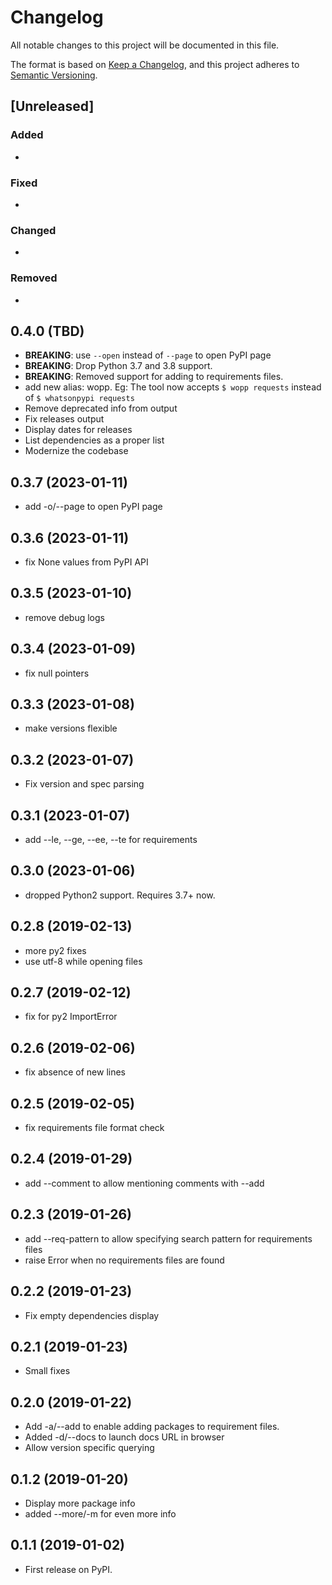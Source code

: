 # Changelog

All notable changes to this project will be documented in this file.

The format is based on [Keep a Changelog](https://keepachangelog.com/en/1.1.0/),
and this project adheres to [Semantic Versioning](https://semver.org/spec/v2.0.0.html).

## [Unreleased]

### Added

-

### Fixed

-

### Changed

-

### Removed

-

## 0.4.0 (TBD)

- **BREAKING**: use `--open` instead of `--page` to open PyPI page
- **BREAKING**: Drop Python 3.7 and 3.8 support.
- **BREAKING**: Removed support for adding to requirements files.
- add new alias: wopp. Eg: The tool now accepts 
  `$ wopp requests` instead of `$ whatsonpypi requests`
- Remove deprecated info from output
- Fix releases output
- Display dates for releases
- List dependencies as a proper list
- Modernize the codebase

## 0.3.7 (2023-01-11)

- add -o/--page to open PyPI page

## 0.3.6 (2023-01-11)

- fix None values from PyPI API

## 0.3.5 (2023-01-10)

- remove debug logs

## 0.3.4 (2023-01-09)

- fix null pointers

## 0.3.3 (2023-01-08)

- make versions flexible

## 0.3.2 (2023-01-07)

- Fix version and spec parsing

## 0.3.1 (2023-01-07)

- add --le, --ge, --ee, --te for requirements

## 0.3.0 (2023-01-06)

- dropped Python2 support. Requires 3.7+ now.

## 0.2.8 (2019-02-13)

- more py2 fixes
- use utf-8 while opening files

## 0.2.7 (2019-02-12)

- fix for py2 ImportError

## 0.2.6 (2019-02-06)

- fix absence of new lines

## 0.2.5 (2019-02-05)

- fix requirements file format check

## 0.2.4 (2019-01-29)

- add --comment to allow mentioning comments with --add

## 0.2.3 (2019-01-26)

- add --req-pattern to allow specifying search pattern for
  requirements files
- raise Error when no requirements files are found

## 0.2.2 (2019-01-23)

- Fix empty dependencies display

## 0.2.1 (2019-01-23)

- Small fixes

## 0.2.0 (2019-01-22)

- Add -a/--add to enable adding packages to requirement files.
- Added -d/--docs to launch docs URL in browser
- Allow version specific querying

## 0.1.2 (2019-01-20)

- Display more package info
- added --more/-m for even more info

## 0.1.1 (2019-01-02)

- First release on PyPI.
